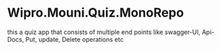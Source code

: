 # Wipro.Mouni.Quiz.MonoRepo
this a quiz app that consists of multiple end points like swagger-UI, Api-Docs, Put, update, Delete operations etc
